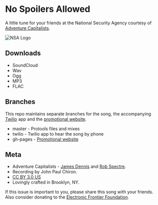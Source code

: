 # No Spoilers Allowed

A little tune for your friends at the National Security Agency courtesy of
[Adventure Capitalists](http://www.adcap.biz).

![NSA
Logo](https://raw.github.com/AdventureCapitalists/No-Spoilers-Allowed/master/images/logo/logo-500.png)

## Downloads

* SoundCloud
* Wav
* Ogg
* MP3
* FLAC

## Branches

This repo maintains separate branches for the song, the accompanying
[Twilio](http://www.twilio.com) app and the [promotional
website](http://www.nospoilersallowed.com).

* master - Protools files and mixes
* twilio - Twilio app to hear the song by phone
* gh-pages - [Promotional website](http://www.nospoilersallowed.com)

## Meta

* Adventure Capitalists - [James Dennis](http://j2labs.io/) and [Rob
  Spectre](http://www.brooklynhacker.com).
* Recording by John Paul Chiron.
* [CC BY 3.0 US](http://creativecommons.org/licenses/by/3.0/us/)
* Lovingly crafted in Brooklyn, NY.


If this issue is important to you, please share this song with your friends.
Also consider donating to the [Electronic Frontier
Foundation](https://supporters.eff.org/donate).
